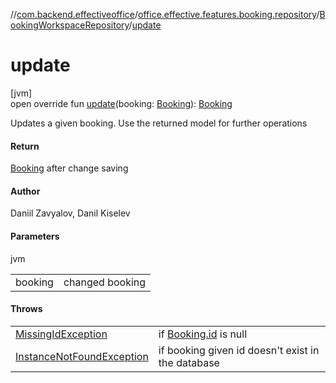//[com.backend.effectiveoffice](../../../index.md)/[office.effective.features.booking.repository](../index.md)/[BookingWorkspaceRepository](index.md)/[update](update.md)

# update

[jvm]\
open override fun [update](update.md)(booking: [Booking](../../office.effective.model/-booking/index.md)): [Booking](../../office.effective.model/-booking/index.md)

Updates a given booking. Use the returned model for further operations

#### Return

[Booking](../../office.effective.model/-booking/index.md) after change saving

#### Author

Daniil Zavyalov, Danil Kiselev

#### Parameters

jvm

| | |
|---|---|
| booking | changed booking |

#### Throws

| | |
|---|---|
| [MissingIdException](../../office.effective.common.exception/-missing-id-exception/index.md) | if [Booking.id](../../office.effective.model/-booking/id.md) is null |
| [InstanceNotFoundException](../../office.effective.common.exception/-instance-not-found-exception/index.md) | if booking given id doesn't exist in the database |
